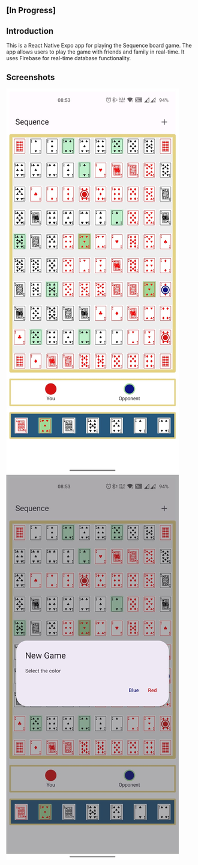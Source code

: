 ## [In Progress]

## Introduction

This is a React Native Expo app for playing the Sequence board game. The app allows users to play the game with friends and family in real-time. It uses Firebase for real-time database functionality.

## Screenshots
![Game Screen](assets/screenshots/Home_Se.jpeg)
![New Game](assets/screenshots/New_se.jpeg)